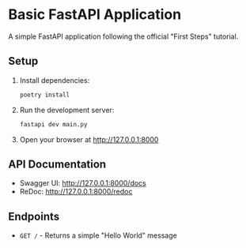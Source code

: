 # Basic FastAPI Application

A simple FastAPI application following the official "First Steps" tutorial.

## Setup

1. Install dependencies:
   ```bash
   poetry install
   ```

2. Run the development server:
   ```bash
   fastapi dev main.py
   ```

3. Open your browser at http://127.0.0.1:8000

## API Documentation

- Swagger UI: http://127.0.0.1:8000/docs
- ReDoc: http://127.0.0.1:8000/redoc

## Endpoints

- `GET /` - Returns a simple "Hello World" message
